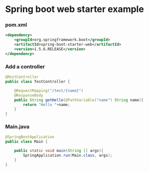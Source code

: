 <h1>Spring boot web starter example</h1>

<h3>pom.xml</h3>

```xml
<dependency>
    <groupId>org.springframework.boot</groupId>
    <artifactId>spring-boot-starter-web</artifactId>
    <version>1.5.6.RELEASE</version>
</dependency>
```

<h3>Add a controller</h3>

```java
@RestController
public class TestController {

    @RequestMapping("/test/{name}")
    @ResponseBody
    public String getHello(@PathVariable("name") String name){
        return "Hello "+name;
    }
}
```

<h3>Main.java</h3>

```java
@SpringBootApplication
public class Main {

    public static void main(String [] args){
        SpringApplication.run(Main.class, args);
    }
}
```